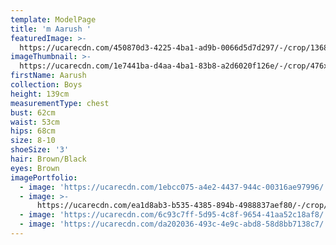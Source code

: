```yaml
---
template: ModelPage
title: 'm Aarush '
featuredImage: >-
  https://ucarecdn.com/450870d3-4225-4ba1-ad9b-0066d5d7d297/-/crop/1368x701/0,42/-/preview/
imageThumbnail: >-
  https://ucarecdn.com/1e7441ba-d4aa-4ba1-83b8-a2d6020f126e/-/crop/476x610/158,9/-/preview/
firstName: Aarush
collection: Boys
height: 139cm
measurementType: chest
bust: 62cm
waist: 53cm
hips: 68cm
size: 8-10
shoeSize: '3'
hair: Brown/Black
eyes: Brown
imagePortfolio:
  - image: 'https://ucarecdn.com/1ebcc075-a4e2-4437-944c-00316ae97996/'
  - image: >-
      https://ucarecdn.com/ea1d8ab3-b535-4385-894b-4988837aef80/-/crop/608x787/0,125/-/preview/
  - image: 'https://ucarecdn.com/6c93c7ff-5d95-4c8f-9654-41aa52c18af8/'
  - image: 'https://ucarecdn.com/da202036-493c-4e9c-abd8-58d8bb7138c7/'
---
```


